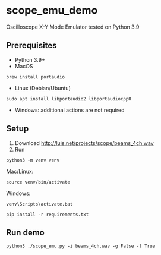 # scope_emu_demo
Oscilloscope X-Y Mode Emulator
tested on Python 3.9

## Prerequisites
* Python 3.9+
* MacOS
```shell
brew install portaudio
```
* Linux (Debian/Ubuntu)
```shell
sudo apt install libportaudio2 libportaudiocpp0
```
* Windows: additional actions are not required

## Setup
1. Download http://luis.net/projects/scope/beams_4ch.wav
2. Run
```shell
python3 -m venv venv
```
Mac/Linux:
```shell
source venv/bin/activate
```
Windows:
```shell
venv\Scripts\activate.bat
```
```shell
pip install -r requirements.txt
```

## Run demo
```shell
python3 ./scope_emu.py -i beams_4ch.wav -g False -l True
```

